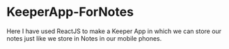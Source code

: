 # KeeperApp-ForNotes
Here I have used ReactJS to make a Keeper App in which we can store our notes just like we store in Notes in our mobile phones.

